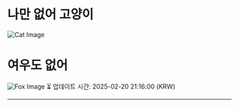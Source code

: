 
# 나만 없어 고양이

![Cat Image](https://cdn2.thecatapi.com/images/c7g.jpg)

# 여우도 없어
![Fox Image](https://randomfox.ca/images/11.jpg)
⏳ 업데이트 시간: 2025-02-20 21:16:00 (KRW)

---
